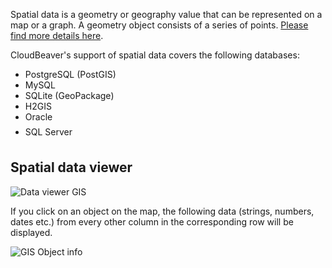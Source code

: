Spatial data is a geometry or geography value that can be represented on a map or a graph. A geometry object consists of a series of points. [Please find more details here](https://en.wikipedia.org/wiki/Spatial_database).

CloudBeaver's support of spatial data covers the following databases:
- PostgreSQL (PostGIS)
- MySQL
- SQLite (GeoPackage)
- H2GIS
- Oracle <img src="https://github.com/dbeaver/cloudbeaver/wiki/images/commercial_big.png" align="top" vspace="4" height="16"/>
- SQL Server <img src="https://github.com/dbeaver/cloudbeaver/wiki/images/commercial_big.png" align="top" vspace="4" height="16"/>

## Spatial data viewer

![Data viewer GIS](https://github.com/dbeaver/cloudbeaver/wiki/images/Value-panel-gis.png)

If you click on an object on the map, the following data (strings, numbers, dates etc.) from every other column in the corresponding row will be displayed.<br>

![GIS Object info](https://github.com/dbeaver/cloudbeaver/wiki/images/Value-panel-gis-object-info.png)
